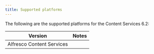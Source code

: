 ```yaml
---
title: Supported platforms
---
```


The following are the supported platforms for the Content Services 6.2:

| Version | Notes |
| ------- | ----- |
| Alfresco Content Services  | |
